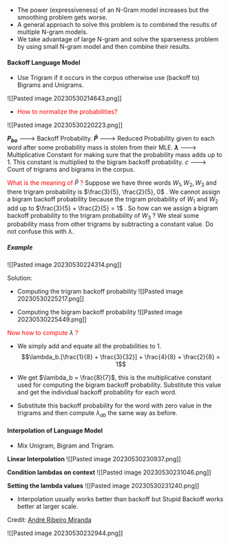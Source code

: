 
-  The power (expressiveness) of an N-Gram model increases but the smoothing problem gets worse.
- A general approach to solve this problem is to combined the results of multiple N-gram models.
-  We take advantage of large N-gram and solve the sparseness problem by using small N-gram model and then combine their results.


#### Backoff Language Model

- Use Trigram if it occurs in the corpus otherwise  use (backoff to) Bigrams and Unigrams.

![[Pasted image 20230530214643.png]]

-  <font color = " Red">How to normalize the probabilities?</font>  

![[Pasted image 20230530220223.png]]

**$P_{bo}$**  --->  Backoff Probability. 
**$\hat{P}$** --->  Reduced Probability given to each word after some probability mass is stolen from their MLE.
**$\lambda$**  ---> Multiplicative Constant for making sure that the probability mass adds up to $1$. This constant is multiplied to the bigram backoff probability.
$c$  ---> Count of trigrams and bigrams in the corpus.

<font color = "Red">What is the meaning of</font>  $\hat{P}$  <font color = "Red">?</font>
Suppose we have three words $W_1 , W_2, W_3$  and there trigram probability is  $\frac{3}{5}, \frac{2}{5}, 0$  .  We cannot assign a bigram backoff probability because the trigram probability of $W_1$  and  $W_2$ add up to  $\frac{3}{5} + \frac{2}{5} = 1$ . So how can we assign a bigram backoff probability to the trigram probability of $W_3$ ?  We steal some probability mass from other trigrams by subtracting  a constant value. Do not confuse this with $\lambda$.

##### Example

![[Pasted image 20230530224314.png]]

Solution: 

-  Computing the trigram backoff probability
![[Pasted image 20230530225217.png]]

-  Computing the bigram backoff probability
  ![[Pasted image 20230530225449.png]]

<font color = "Red" >Now how to compute</font> $\lambda$ <font color = "Red"> ?</font>
-  We simply add and equate all the probabilities to $1$.
$$\lambda_b.[\frac{1}{8} + \frac{3}{32}] + \frac{4}{8} + \frac{2}{8} = 1$$
-  We get $\lambda_b = \frac{8}{7}$, this is the multiplicative constant used for computing the bigram backoff probability. Substitute this value and get the individual backoff probability for each word.

-  Substitute this backoff probability for the word with zero value in the trigrams and then compute $\lambda_{ab}$   the same way as before.



#### Interpolation of Language Model
-  Mix Unigram, Bigram and Trigram.

**Linear Interpolation**
![[Pasted image 20230530230937.png]]

**Condition lambdas on context**
![[Pasted image 20230530231046.png]]

**Setting the lambda values**
![[Pasted image 20230530231240.png]]

-  Interpolation usually works better than backoff but Stupid Backoff works better at larger scale.

Credit: [André Ribeiro Miranda](https://youtu.be/HInzCyXgqsI)

![[Pasted image 20230530232944.png]]
